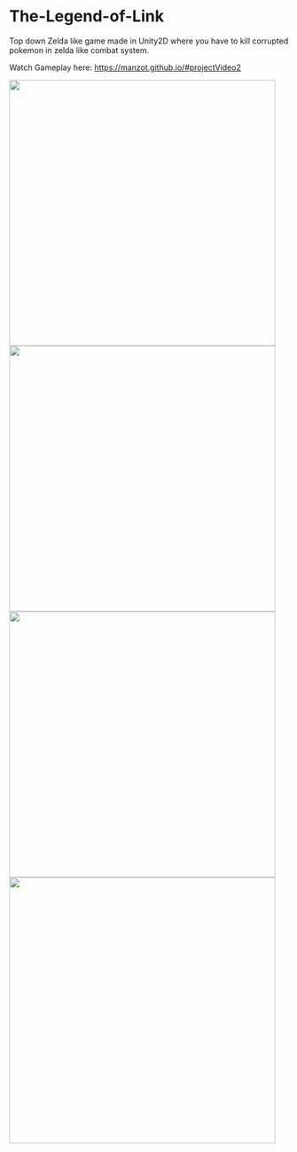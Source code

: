 # The-Legend-of-Link
Top down Zelda like game made in Unity2D where you have to kill corrupted pokemon in zelda like combat system.

Watch Gameplay here: https://manzot.github.io/#projectVideo2

<img src="https://i.imgur.com/jp33Pga.jpg" height="480">

<img src="https://i.imgur.com/XAICSCv.jpg" height="480">

<img src="https://i.imgur.com/doFUJ9i.jpg" height="480">

<img src="https://i.imgur.com/Rph466N.jpg" height="480">
